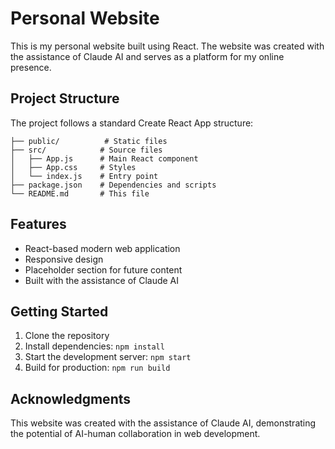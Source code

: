 # Personal Website

This is my personal website built using React. The website was created with the assistance of Claude AI and serves as a platform for my online presence.

## Project Structure

The project follows a standard Create React App structure:

```
├── public/          # Static files
├── src/            # Source files
│   ├── App.js      # Main React component
│   ├── App.css     # Styles
│   └── index.js    # Entry point
├── package.json    # Dependencies and scripts
└── README.md       # This file
```

## Features

- React-based modern web application
- Responsive design
- Placeholder section for future content
- Built with the assistance of Claude AI

## Getting Started

1. Clone the repository
2. Install dependencies: `npm install`
3. Start the development server: `npm start`
4. Build for production: `npm run build`

## Acknowledgments

This website was created with the assistance of Claude AI, demonstrating the potential of AI-human collaboration in web development.